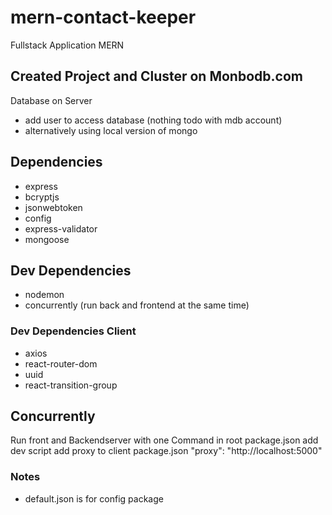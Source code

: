 # mern-contact-keeper
Fullstack Application MERN

## Created Project and Cluster on Monbodb.com
Database on Server
* add user to access database (nothing todo with mdb account)
* alternatively using local version of mongo 

## Dependencies
* express
* bcryptjs
* jsonwebtoken
* config
* express-validator
* mongoose

## Dev Dependencies
* nodemon
* concurrently (run back and frontend at the same time)

### Dev Dependencies Client
* axios
* react-router-dom
* uuid
* react-transition-group

## Concurrently
Run front and Backendserver with one Command
in root package.json
add dev script
add proxy to client package.json "proxy": "http://localhost:5000"



### Notes
* default.json is for config package

